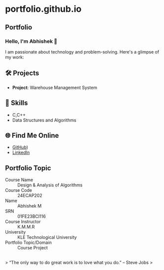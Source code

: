 # portfolio.github.io
## Portfolio

### Hello, I'm Abhishek 👋

I am passionate about technology and problem-solving. Here's a glimpse of my work:

## 🛠️ Projects
- **Project**: Warehouse Management System

## 🚀 Skills
- C,C++
- Data Structures and Algorithms

## 🌐 Find Me Online
- [GitHub](https://github.com/Abhishek-M-2004))
- [LinkedIn](https://linkedin.com/in/your-linkedin-profile)

## Portfolio Topic

<dl>
<dt>Course Name</dt>
<dd>Design & Analysis of Algorithms</dd>
<dt>Course Code</dt>
<dd>24ECAP202</dd>
<dt>Name</dt>
<dd>Abhishek M</dd>
<dt>SRN</dt>
<dd>01FE23BCI116</dd>
<dt>Course Instructor</dt>
<dd>K.M.M.R</dd>
<dt>University</dt>
<dd>KLE Technological University</dd>
<dt>Portfolio Topic/Domain</dt>
<dd>Course Project</dd>
</dl>

<br> 
> “The only way to do great work is to love what you do.” – Steve Jobs
>
